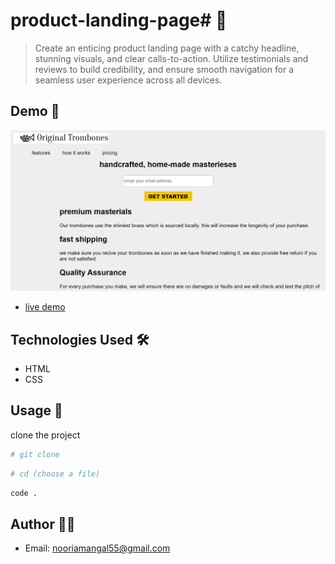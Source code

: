 # product-landing-page# 🚀

> Create an enticing product landing page with a catchy headline, stunning visuals, and clear calls-to-action. Utilize testimonials and reviews to build credibility, and ensure smooth navigation for a seamless user experience across all devices.


## Demo 📸

![screenshort](./image/_C__Users_DELL_Desktop_product-landing-page_index.html%20(3).png)
- [live demo](https://github.com/Nooria150/product-landing-page)

## Technologies Used 🛠️

- HTML
- CSS

## Usage 🎯

clone the project 

```bash
# git clone
```

```bash
# cd (choose a file)
```

```bash
code .
```

## Author 👩‍💻

- Email: nooriamangal55@gmail.com
